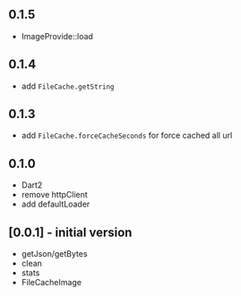 ## 0.1.5

* ImageProvide::load

## 0.1.4

* add `FileCache.getString`

## 0.1.3

* add `FileCache.forceCacheSeconds` for force cached all url

## 0.1.0

* Dart2
* remove httpClient
* add defaultLoader


## [0.0.1] - initial version

* getJson/getBytes
* clean
* stats
* FileCacheImage

